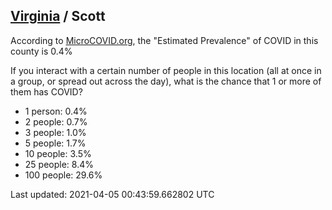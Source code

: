 
## [Virginia](/united-states/virginia) / Scott

According to [MicroCOVID.org](http://microcovid.org),
the "Estimated Prevalence" of COVID in this county is 0.4%

If you interact with a certain number of people in this location
(all at once in a group, or spread out across the day), what is the chance that
1 or more of them has COVID?

- 1 person: 0.4%
- 2 people: 0.7%
- 3 people: 1.0%
- 5 people: 1.7%
- 10 people: 3.5%
- 25 people: 8.4%
- 100 people: 29.6%

Last updated: 2021-04-05 00:43:59.662802 UTC

